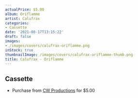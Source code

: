 ```yaml
---
actualPrice: $5.00
album: Oriflamme
artist: Calufrax
categories:
- Cassette
date: '2021-08-17T13:15:22'
draft: false
images:
- /images/covers/calufrax-oriflamme.png
inStock: true
thumbnailImage: /images/covers/calufrax-oriflamme-thumb.png
title: Calufrax - Oriflamme
---
```


## Cassette
* Purchase from [CW Productions](https://shop.cwproductions.net/products/calufrax-oriflamme-tape) for $5.00
